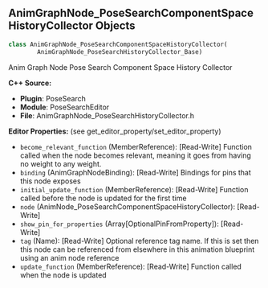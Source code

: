 ## AnimGraphNode_PoseSearchComponentSpaceHistoryCollector Objects

```python
class AnimGraphNode_PoseSearchComponentSpaceHistoryCollector(
        AnimGraphNode_PoseSearchHistoryCollector_Base)
```

Anim Graph Node Pose Search Component Space History Collector

**C++ Source:**

- **Plugin**: PoseSearch
- **Module**: PoseSearchEditor
- **File**: AnimGraphNode_PoseSearchHistoryCollector.h

**Editor Properties:** (see get_editor_property/set_editor_property)

- ``become_relevant_function`` (MemberReference):  [Read-Write] Function called when the node becomes relevant, meaning it goes from having no weight to any weight.
- ``binding`` (AnimGraphNodeBinding):  [Read-Write] Bindings for pins that this node exposes
- ``initial_update_function`` (MemberReference):  [Read-Write] Function called before the node is updated for the first time
- ``node`` (AnimNode_PoseSearchComponentSpaceHistoryCollector):  [Read-Write]
- ``show_pin_for_properties`` (Array[OptionalPinFromProperty]):  [Read-Write]
- ``tag`` (Name):  [Read-Write] Optional reference tag name. If this is set then this node can be referenced from elsewhere in this animation blueprint using an anim node reference
- ``update_function`` (MemberReference):  [Read-Write] Function called when the node is updated

<a id="unreal.PoseSearchDatabaseFactory"></a>